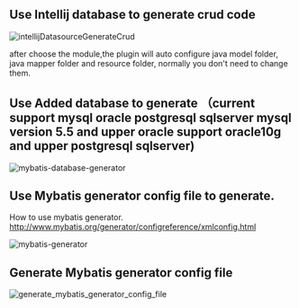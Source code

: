 ## Use Intellij database to generate crud code
![intellijDatasourceGenerateCrud](https://raw.githubusercontent.com/gejun123456/MyBatisCodeHelper-Pro/master/screenshots/数据库生成和合并代码.gif)

after choose the module,the plugin will auto configure java model folder, java mapper folder and resource folder, normally you don't need to change them.

## Use Added database to generate  （current support mysql oracle postgresql sqlserver  mysql version 5.5 and upper  oracle support oracle10g and upper postgresql sqlserver) 

![mybatis-database-generator](https://raw.githubusercontent.com/gejun123456/MyBatisCodeHelper-Pro/master/screenshots/configDatabaseToUseMybatisGenerator.gif)


## Use Mybatis generator config file to generate.

 How to use mybatis generator.   
  http://www.mybatis.org/generator/configreference/xmlconfig.html

![mybatis-generator](https://raw.githubusercontent.com/gejun123456/MyBatisCodeHelper-Pro/master/screenshots/2017_08_06_mybatis_generator.gif)

## Generate Mybatis generator config file

![generate_mybatis_generator_config_file](https://raw.githubusercontent.com/gejun123456/MyBatisCodeHelper-Pro/master/screenshots/generate_mybatis_generator_config_file.gif)
